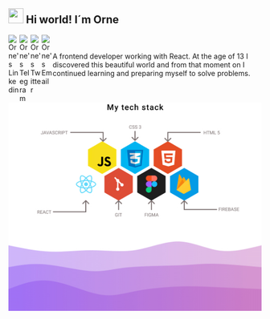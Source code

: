 ## <img src="./women.gif" width="30" height="30" />  Hi world! I´m Orne
 
<a href="https://www.linkedin.com/in/ornella-grigolato">
  <img align="left" alt="Orne's Linkedin" width="22px" src="https://cdn.jsdelivr.net/npm/simple-icons@v3/icons/linkedin.svg" />
</a>


<a href="https://t.me/OrnellaGrigolato">
  <img align="left" alt="Orne's Telegram" width="22px" src="https://cdn.jsdelivr.net/npm/simple-icons@v3/icons/telegram.svg" />
</a>


<a href="https://twitter.com/OrneGrigolato">
  <img align="left" alt="Orne's Twitter" width="22px" src="https://cdn.jsdelivr.net/npm/simple-icons@v3/icons/twitter.svg" />
</a>


<a href="mailto:nelitagrigolato@gmail.com">
  <img align="left" alt="Orne's Email" width="22px" src="https://cdn.jsdelivr.net/npm/simple-icons@v3/icons/gmail.svg" />
</a>


<br /> 
<br /> 
A frontend developer working with React. At the age of 13 I discovered this beautiful world and from that moment on I continued learning and preparing myself to solve problems. 

<br />

![My tech stack](https://github.com/OrnellaGrigolato/OrnellaGrigolato/blob/main/techStack.jpg)
